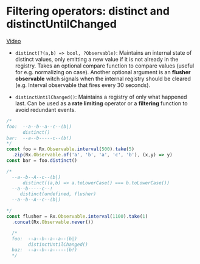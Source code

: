 # Filtering operators: distinct and distinctUntilChanged
[Video](https://egghead.io/lessons/rxjs-filtering-operators-distinct-and-distinctuntilchanged)

- ``distinct(?(a,b) => bool, ?Observable)``: Maintains an internal state of distinct values, only emitting a new value if it is not already in the registry. Takes an optional compare function to compare values (useful for e.g. normalizing on case). Another optional argument is an **flusher observable** witch signals when the internal registry should be cleared (e.g. Interval observable that fires every 30 seconds).

- ``distinctUntilChanged()``: Maintains a registry of only what happened last. Can be used as a **rate limiting** operator or a **filtering** function to avoid redundant events.

```js
/*
foo:  --a--b--a--c--(b|)
      distinct()
bar:  --a--b-----c--(b!)
*/
const foo = Rx.Observable.interval(500).take(5)
  .zip(Rx.Observable.of('a', 'b', 'a', 'c', 'b'), (x,y) => y)
const bar = foo.distinct()

/*
  --a--b--A--c--(b|)
      distinct((a,b) => a.toLowerCase() === b.toLowerCase())
  --a--b-----c--!
     distinct(undefined, flusher)
  --a--b--A--c--(b|)

*/
const flusher = Rx.Observable.interval(1100).take(1)
  .concat(Rx.Observable.never())

  /*
  foo:  --a--b--a--a--(b|)
        distinctUntilChanged()
  baz:  --a--b--a-----(b!)
  */

```
